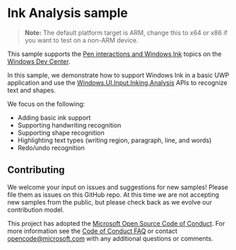 ﻿---
category: CustomUserInteractions Inking
---

# Ink Analysis sample

> **Note:** The default platform target is ARM, change this to x64 or x86 if you want to test on a non-ARM device.

This sample supports the [Pen interactions and Windows Ink](https://docs.microsoft.com/en-us/windows/uwp/input-and-devices/pen-and-stylus-interactions) topics on the [Windows Dev Center](https://developer.microsoft.com/en-us/windows).

In this sample, we demonstrate how to support Windows Ink in a basic UWP application and use the [Windows.UI.Input.Inking.Analysis](https://docs.microsoft.com/uwp/api/windows.ui.input.inking.analysis) APIs to recognize text and shapes. 

We focus on the following:
* Adding basic ink support
* Supporting handwriting recognition
* Supporting shape recognition
* Highlighting text types (writing region, paragraph, line, and words)
* Redo/undo recognition


## Contributing

We welcome your input on issues and suggestions for new samples! Please file them as issues on this GitHub repo.  At this time we are not accepting new samples from the public, but please check back as we evolve our contribution model.

This project has adopted the [Microsoft Open Source Code of Conduct](https://opensource.microsoft.com/codeofconduct/). For more information see the [Code of Conduct FAQ](https://opensource.microsoft.com/codeofconduct/faq/) or contact [opencode@microsoft.com](mailto:opencode@microsoft.com) with any additional questions or comments.
